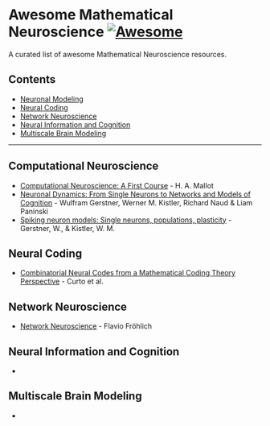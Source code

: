 # Awesome Mathematical Neuroscience [![Awesome](https://awesome.re/badge.svg)](https://github.com/sindresorhus/awesome)

A curated list of awesome Mathematical Neuroscience resources.

## Contents

- [Neuronal Modeling](neuronal-modeling)
- [Neural Coding](#neural-coding)
- [Network Neuroscience](#network-neuroscience)
- [Neural Information and Cognition](#neural-information-and-cognition)
- [Multiscale Brain Modeling](#multiscale-brain-modeling)

<hr>

## Computational Neuroscience

- [Computational Neuroscience: A First Course](https://students.aiu.edu/submissions/profiles/resources/onlineBook/q9C4X4_computational%20neuroscience.pdf) - H. A. Mallot
- [Neuronal Dynamics: From Single Neurons to Networks and Models of Cognition](https://neuronaldynamics.epfl.ch/) - Wulfram Gerstner, Werner M. Kistler, Richard Naud & Liam Paninski
- [Spiking neuron models: Single neurons, populations, plasticity](https://www.cambridge.org/core/books/spiking-neuron-models/76A3FC77EC2D24CDD91E29EBB23ADB0B) - Gerstner, W., & Kistler, W. M.




## Neural Coding

- [Combinatorial Neural Codes from a Mathematical Coding Theory Perspective](https://digitalcommons.unl.edu/cgi/viewcontent.cgi?article=1061&context=mathfacpub) - Curto et al.


## Network Neuroscience

- [Network Neuroscience](https://www.amazon.com.br/Network-Neuroscience-English-Flavio-Fr%C3%B6hlich-ebook/dp/B01LWN9C1C) - Flavio Fröhlich



## Neural Information and Cognition

- []()

## Multiscale Brain Modeling

- []()
